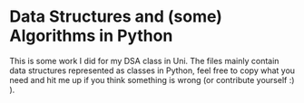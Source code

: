 # Data Structures and (some) Algorithms in Python
This is some work I did for my DSA class in Uni. The files mainly contain data structures represented as classes in Python, feel free to copy what you need and hit me up if you think something is wrong (or contribute yourself :) ).
